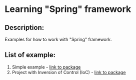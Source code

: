 # Learning "Spring" framework
## Description:
Examples for how to work with "Spring" framework.

## List of example:
1. Simple example - [link to package](src/main/java/by/kazak/spring/simpleApp)
2. Project with Inversion of Control (IoC) - [link to package](src/main/java/by/kazak/spring/musicPlayer)
